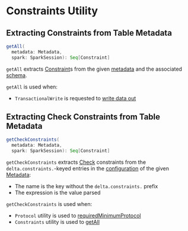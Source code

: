 # Constraints Utility

## <span id="getAll"> Extracting Constraints from Table Metadata

```scala
getAll(
  metadata: Metadata,
  spark: SparkSession): Seq[Constraint]
```

`getAll` extracts [Constraint](Constraint.md)s from the given [metadata](#getCheckConstraints) and the associated [schema](Invariants.md#getFromSchema).

`getAll` is used when:

* `TransactionalWrite` is requested to [write data out](../TransactionalWrite.md#writeFiles)

## <span id="getCheckConstraints"> Extracting Check Constraints from Table Metadata

```scala
getCheckConstraints(
  metadata: Metadata,
  spark: SparkSession): Seq[Constraint]
```

`getCheckConstraints` extracts [Check](Constraint.md#Check) constraints from the `delta.constraints.`-keyed entries in the [configuration](../Metadata.md#configuration) of the given [Metadata](../Metadata.md):

* The name is the key without the `delta.constraints.` prefix
* The expression is the value parsed

`getCheckConstraints` is used when:

* `Protocol` utility is used to [requiredMinimumProtocol](../Protocol.md#requiredMinimumProtocol)
* `Constraints` utility is used to [getAll](#getAll)
